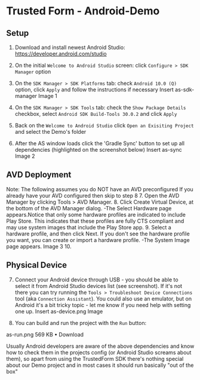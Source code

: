 # Trusted Form - Android-Demo

## Setup 

1. Download and install newest Android Studio: https://developer.android.com/studio
2. On the initial `Welcome to Android Studio` screen: click `Configure > SDK Manager` option
3. On the `SDK Manager > SDK Platforms` tab: check `Android 10.0 (Q)` option, click `Apply` and follow the instructions if necessary
Insert as-sdk-manager Image 1 

4. On the `SDK Manager > SDK Tools` tab: check the `Show Package Details` checkbox, select `Android SDK Build-Tools 30.0.2` and click `Apply`
5. Back on the `Welcome to Android Studio` click `Open an Exisiting Project` and select the Demo's folder
6. After the AS window loads click the 'Gradle Sync' button to set up all dependencies (highlighted on the screenshot below)
Insert as-sync Image 2 

## AVD Deployment
Note: The following assumes you do NOT have an AVD preconfigured If you already have your AVD configured then skip to step 8
7. Open the AVD Manager by clicking Tools > AVD Manager.
8. Click Create Virtual Device, at the bottom of the AVD Manager dialog.
   -The Select Hardware page appears.Notice that only some hardware profiles are indicated to include Play Store. This indicates that these profiles are fully CTS      compliant and may use system images that include the Play Store app.
9. Select a hardware profile, and then click Next. If you don't see the hardware profile you want, you can create or import a hardware profile.
  -The System Image page appears. Image 3 
10. 

## Physical Device 
  
7. Connect your Android device through USB - you should be able to select it from Android Studio devices list (see screenshot). If it's not there you can try running the `Tools > Troubleshoot Device Connections` tool (aka `Connection Assistant`). You could also use an emulator, but on Android it's a bit tricky topic - let me know if you need help with setting one up.
Insert as-device.png Image 

8. You can build and run the project with the `Run` button:

as-run.png 569 KB • Download


Usually Android developers are aware of the above dependencies and know how to check them in the projects config (or Android Studio screams about them), so apart from using the TrustedForm SDK there's nothing special about our Demo project and in most cases it should run basically "out of the box"

